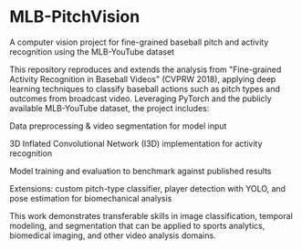 # MLB-PitchVision
A computer vision project for fine-grained baseball pitch and activity recognition using the MLB-YouTube dataset


This repository reproduces and extends the analysis from "Fine-grained Activity Recognition in Baseball Videos" (CVPRW 2018), applying deep learning techniques to classify baseball actions such as pitch types and outcomes from broadcast video. Leveraging PyTorch and the publicly available MLB-YouTube dataset, the project includes:

Data preprocessing & video segmentation for model input

3D Inflated Convolutional Network (I3D) implementation for activity recognition

Model training and evaluation to benchmark against published results

Extensions: custom pitch-type classifier, player detection with YOLO, and pose estimation for biomechanical analysis

This work demonstrates transferable skills in image classification, temporal modeling, and segmentation that can be applied to sports analytics, biomedical imaging, and other video analysis domains.
